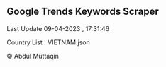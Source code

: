 

## Google Trends Keywords Scraper 
 
Last Update 09-04-2023 , 17:31:46

Country List :
VIETNAM.json



© Abdul Muttaqin 
